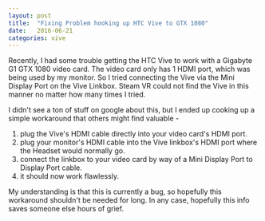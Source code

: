 ```yaml
---
layout: post
title:  "Fixing Problem hooking up HTC Vive to GTX 1080"
date:   2016-06-21
categories: vive
---
```

Recently, I had some trouble getting the HTC Vive to work with a Gigabyte G1 GTX 1080 video card.  The video card only has 1 HDMI port, which was being used by my monitor.  So I tried connecting the Vive via the Mini Display Port on the Vive Linkbox.  Steam VR could not find the Vive in this manner no matter how many times I tried.

I didn't see a ton of stuff on google about this, but I ended up cooking up a simple workaround that others might find valuable -

1. plug the Vive's HDMI cable directly into your video card's HDMI port.
2. plug your monitor's HDMI cable into the Vive linkbox's HDMI port where the Headset would normally go.
3. connect the linkbox to your video card by way of a Mini Display Port to Display Port cable.
4. it should now work flawlessly.

My understanding is that this is currently a bug, so hopefully this workaround shouldn't be needed for long. In any case, hopefully this info saves someone else hours of grief.
